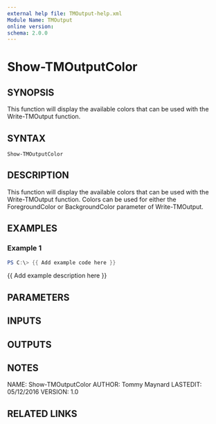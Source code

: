 ```yaml
---
external help file: TMOutput-help.xml
Module Name: TMOutput
online version:
schema: 2.0.0
---
```


# Show-TMOutputColor

## SYNOPSIS
This function will display the available colors that can be used with the Write-TMOutput function.

## SYNTAX

```
Show-TMOutputColor
```

## DESCRIPTION
This function will display the available colors that can be used with the Write-TMOutput function.
Colors can be used for either the ForegroundColor or BackgroundColor parameter of Write-TMOutput.

## EXAMPLES

### Example 1
```powershell
PS C:\> {{ Add example code here }}
```

{{ Add example description here }}

## PARAMETERS

## INPUTS

## OUTPUTS

## NOTES
NAME: Show-TMOutputColor
AUTHOR: Tommy Maynard
LASTEDIT: 05/12/2016
VERSION: 1.0

## RELATED LINKS
